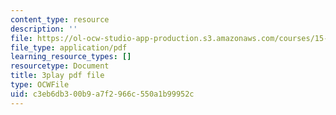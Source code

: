 ```yaml
---
content_type: resource
description: ''
file: https://ol-ocw-studio-app-production.s3.amazonaws.com/courses/15-s21-nuts-and-bolts-of-business-plans-january-iap-2014/c3eb6db300b9a7f2966c550a1b99952c_Azq6S6Hx0gU.pdf
file_type: application/pdf
learning_resource_types: []
resourcetype: Document
title: 3play pdf file
type: OCWFile
uid: c3eb6db3-00b9-a7f2-966c-550a1b99952c
---
```

